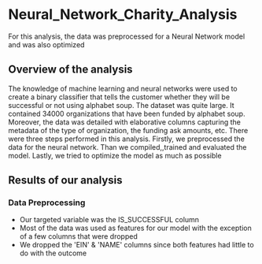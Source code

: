 # Neural_Network_Charity_Analysis

For this analysis, the data was preprocessed for a Neural Network model and was also optimized

## Overview of the analysis
The knowledge of machine learning and neural networks were used to create a binary classifier that tells the customer whether they will be successful or not using alphabet soup. The dataset was quite large. It contained 34000 organizations that have been funded by alphabet soup. Moreover, the data was detailed with elaborative columns capturing the metadata of the type of organization, the funding ask amounts, etc. There were three steps performed in this analysis. Firstly, we preprocessed the data for the neural network. Than we compiled,,trained and evaluated the model. Lastly, we tried to optimize the model as much as possible

## Results of our analysis

### Data Preprocessing

- Our targeted variable was the IS_SUCCESSFUL column
- Most of the data was used as features for our model with the exception of a few columns that were dropped
- We dropped the 'EIN' & 'NAME' columns since both features had little to do with the outcome
